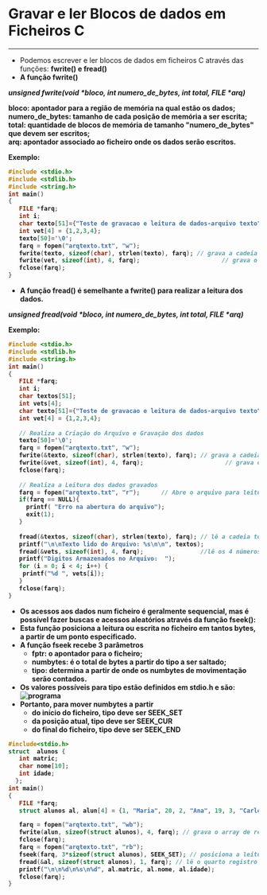 # Gravar e ler Blocos de dados em Ficheiros C
---
+ Podemos escrever e ler blocos de dados em ficheiros C através das funções: <b>fwrite()<b/> e <b>fread()</b> 
+ A função <b>fwrite()</b> 

<em><b>unsigned fwrite(void *bloco, int numero_de_bytes, int total, FILE *arq)<b/></em> </br>
 
<b>bloco:</b> apontador para a região de memória na qual estão os dados;</br>
<b>numero_de_bytes:</b> tamanho de cada posição de memória a ser escrita;</br>
<b>total:</b> quantidade de blocos de memória de tamanho "numero_de_bytes" que devem ser escritos;</br>
<b>arq:</b> apontador associado ao ficheiro onde os dados serão escritos.</br>

Exemplo:
``` C runnable
#include <stdio.h>
#include <stdlib.h>
#include <string.h>
int main()
{
   FILE *farq;
   int i;
   char texto[51]={"Teste de gravacao e leitura de dados-arquivo texto"};
   int vet[4] = {1,2,3,4};
   texto[50]='\0';    
   farq = fopen("arqtexto.txt", "w");
   fwrite(texto, sizeof(char), strlen(texto), farq); // grava a cadeia texto no ficheiro
   fwrite(vet, sizeof(int), 4, farq);                       // grava o vetor vet no ficheiro
   fclose(farq);
}
```

+ A função <b>fread()</b> é semelhante a <b>fwrite()</b> para realizar a leitura dos dados.

<em><b>unsigned fread(void *bloco, int numero_de_bytes, int total, FILE *arq)<b/></em> 

Exemplo:

``` C runnable
#include <stdio.h>
#include <stdlib.h>
#include <string.h>
int main()
{
   FILE *farq;
   int i;
   char textos[51];
   int vets[4];
   char texto[51]={"Teste de gravacao e leitura de dados-arquivo texto"};
   int vet[4] = {1,2,3,4};
   
   // Realiza a Criação do Arquivo e Gravação dos dados 
   texto[50]='\0';    
   farq = fopen("arqtexto.txt", "w");
   fwrite(&texto, sizeof(char), strlen(texto), farq); // grava a cadeia texto no arquivo
   fwrite(&vet, sizeof(int), 4, farq);                       // grava o vetor vet no arquivo
   fclose(farq);
   
   // Realiza a Leitura dos dados gravados
   farq = fopen("arqtexto.txt", "r");      // Abre o arquivo para leitura
   if(farq == NULL){
     printf( "Erro na abertura do arquivo");
     exit(1);
   }
   
   fread(&textos, sizeof(char), strlen(texto), farq); // lê a cadeia texto no arquivo
   printf("\n\nTexto lido do Arquivo: %s\n\n", textos);
   fread(&vets, sizeof(int), 4, farq);                //lê os 4 números para o vetor vets no arquivo
   printf("Digitos Armazenados no Arquivo:  ");
   for (i = 0; i < 4; i++) {
    printf("%d ", vets[i]);
   }
   fclose(farq);
}
```
+ Os acessos aos dados num ficheiro é geralmente sequencial, mas é possível fazer buscas e acessos aleatórios através da função <b>fseek()<b>: 
+ Esta função posiciona a leitura ou escrita no ficheiro em tantos bytes, a partir de um ponto especificado.
+ A função fseek recebe 3 parâmetros
    + <b>fptr:</b> o apontador para o ficheiro;
    + <b>numbytes:</b> é o total de bytes a partir do <b>tipo</b> a ser saltado;
    + <b>tipo:</b> determina a partir de onde os numbytes de movimentação serão contados.
+ Os valores possíveis para tipo estão definidos em <b>stdio.h</b> e são:
 ![programa](/markdowns/seek.png) 
+ Portanto, para mover numbytes a partir
    + do início do ficheiro, tipo deve ser SEEK_SET
    + da posição atual, tipo deve ser SEEK_CUR
    + do final do ficheiro, tipo deve ser SEEK_END
 ``` C runnable
#include<stdio.h>
struct  alunos {
    int matric;
    char nome[10];
    int idade;
   };
int main()
{
    FILE *farq;
    struct alunos al, alun[4] = {1, "Maria", 20, 2, "Ana", 19, 3, "Carlos", 16, 4, "Celso",19};

    farq = fopen("arqtexto.txt", "wb");
    fwrite(alun, sizeof(struct alunos), 4, farq); // grava o array de registros alunos
    fclose(farq);
    farq = fopen("arqtexto.txt", "rb");
    fseek(farq, 3*sizeof(struct alunos), SEEK_SET); // posiciona a leitura no quarto registro
    fread(&al, sizeof(struct alunos), 1, farq); // lê o quarto registro de aluno
    printf("\n\n%d\n%s\n%d", al.matric, al.nome, al.idade);
    fclose(farq);
}

```
